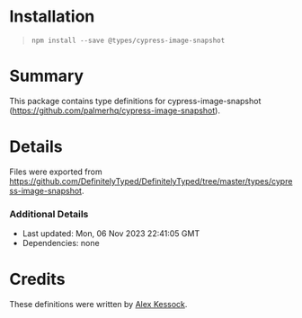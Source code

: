 # Installation
> `npm install --save @types/cypress-image-snapshot`

# Summary
This package contains type definitions for cypress-image-snapshot (https://github.com/palmerhq/cypress-image-snapshot).

# Details
Files were exported from https://github.com/DefinitelyTyped/DefinitelyTyped/tree/master/types/cypress-image-snapshot.

### Additional Details
 * Last updated: Mon, 06 Nov 2023 22:41:05 GMT
 * Dependencies: none

# Credits
These definitions were written by [Alex Kessock](https://github.com/Keysox).
